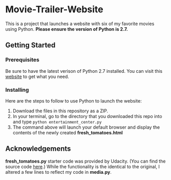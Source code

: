 # Movie-Trailer-Website
This is a project that launches a website with six of my favorite movies using Python. **Please ensure the version of Python is 2.7.**

## Getting Started
### Prerequisites
Be sure to have the latest verison of Python 2.7 installed. You can visit this [website](https://www.python.org/downloads/) to get what you need. 

### Installing
Here are the steps to follow to use Python to launch the website:
1. Download the files in this repository as a ZIP.
2. In your terminal, go to the directory that you downloaded this repo into and type
```python entertainment_center.py```
3. The command above will launch your default browser and display the contents of the newly created **fresh_tomatoes.html**

## Acknowledgements
**fresh_tomatoes.py** starter code was provided by Udacity. (You can find the source code [here](https://github.com/udacity/ud036_StarterCode).) While the functionality is the identical to the original, I altered a few lines to reflect my code in **media.py**.